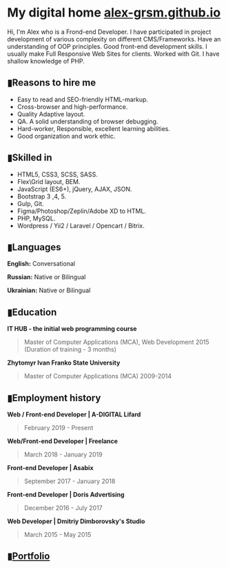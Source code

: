 # My digital home [alex-grsm.github.io](https://alex-grsm.github.io/)
Hi, I'm Alex who is a Frond-end Developer. I have participated in project development of various complexity on different CMS/Frameworks.
Have an understanding of OOP principles. Good front-end development skills. I usually make Full Responsive Web Sites for clients. Worked with Git. I have shallow knowledge of PHP.
## ▮Reasons to hire me
- Easy to read and SEO-friendly HTML-markup.
- Cross-browser and high-performance.
- Quality Adaptive layout.
- QA. A solid understanding of browser debugging.
- Hard-worker, Responsible, excellent learning abilities.
- Good organization and work ethic.
## ▮Skilled in
- HTML5, CSS3, SCSS, SASS.
- Flex\Grid layout, BEM.
- JavaScript (ES6+), jQuery, AJAX, JSON.
- Bootstrap 3 ,4, 5.
- Gulp, Git.
- Figma/Photoshop/Zeplin/Adobe XD to HTML.
- PHP, MySQL.
- Wordpress / Yii2 / Laravel / Opencart / Bitrix. 
## ▮Languages
__English:__ Conversational

__Russian:__ Native or Bilingual

__Ukrainian:__ Native or Bilingual
## ▮Education
__IT HUB - the initial web programming course__
>Master of Computer Applications (MCA), Web Development
2015 (Duration of training - 3 months)

__Zhytomyr Ivan Franko State University__
>Master of Computer Applications (MCA)
2009-2014
## ▮Employment history
 __Web / Front-end Developer | A-DIGITAL Lifard__
> February 2019 - Present

 __Web/Front-end Developer | Freelance__
> March 2018 - January 2019

__Front-end Developer | Asabix__
> September 2017 - January 2018

 __Front-end Developer | Doris Advertising__
> December 2016 - July 2017

 __Web Developer | Dmitriy Dimborovsky's Studio__
> March 2015 - May 2015
## ▮[Portfolio](https://alex-grsm.github.io/)
